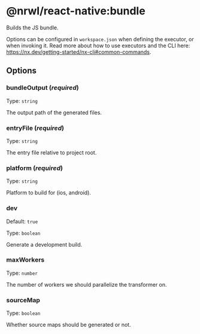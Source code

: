 # @nrwl/react-native:bundle

Builds the JS bundle.

Options can be configured in `workspace.json` when defining the executor, or when invoking it.
Read more about how to use executors and the CLI here: https://nx.dev/getting-started/nx-cli#common-commands.

## Options

### bundleOutput (_**required**_)

Type: `string`

The output path of the generated files.

### entryFile (_**required**_)

Type: `string`

The entry file relative to project root.

### platform (_**required**_)

Type: `string`

Platform to build for (ios, android).

### dev

Default: `true`

Type: `boolean`

Generate a development build.

### maxWorkers

Type: `number`

The number of workers we should parallelize the transformer on.

### sourceMap

Type: `boolean`

Whether source maps should be generated or not.
